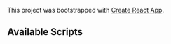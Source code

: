 This project was bootstrapped with [Create React App](https://github.com/facebook/create-react-app).

## Available Scripts


















 



















